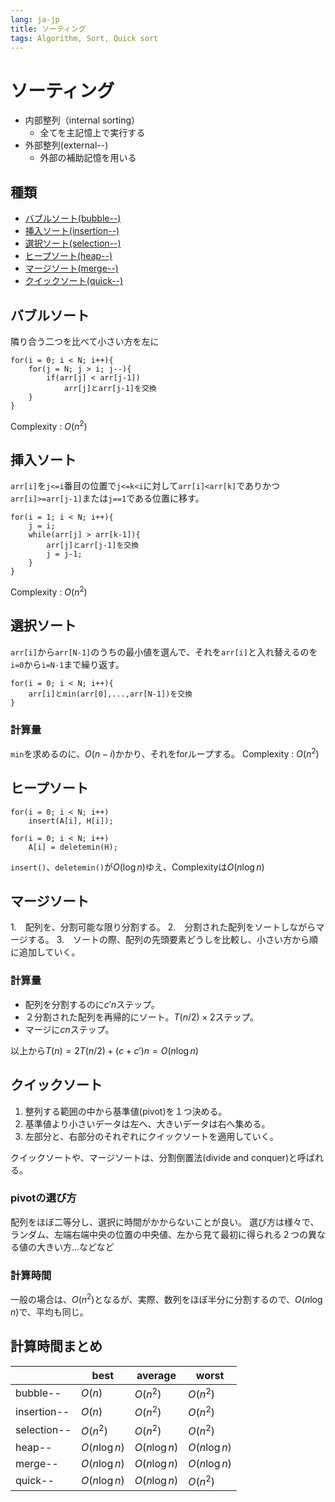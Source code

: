 ```yaml
---
lang: ja-jp
title: ソーティング
tags: Algorithm, Sort, Quick sort
---
```


# ソーティング

* 内部整列（internal sorting）
    * 全てを主記憶上で実行する
* 外部整列(external--)
    * 外部の補助記憶を用いる

## 種類

* [バブルソート(bubble--)](#バブルソート)
* [挿入ソート(insertion--)](#挿入ソート)
* [選択ソート(selection--)](#選択ソート)
* [ヒープソート(heap--)](#ヒープソート)
* [マージソート(merge--)](#マージソート)
* [クイックソート(quick--)](#クイックソート)

## バブルソート

隣り合う二つを比べて小さい方を左に

```clike
for(i = 0; i < N; i++){
    for(j = N; j > i; j--){
        if(arr[j] < arr[j-1])
            arr[j]とarr[j-1]を交換
    }
}
```
Complexity : $O(n^2)$

## 挿入ソート

`arr[i]`を`j<=i`番目の位置で`j<=k<i`に対して`arr[i]<arr[k]`でありかつ`arr[i]>=arr[j-1]`または`j==1`である位置に移す。

```clike
for(i = 1; i < N; i++){
    j = i;
    while(arr[j] > arr[k-1]){
        arr[j]とarr[j-1]を交換
        j = j-1;
    }
}
```

Complexity : $O(n^2)$

## 選択ソート

`arr[i]`から`arr[N-1]`のうちの最小値を選んで、それを`arr[i]`と入れ替えるのを`i=0`から`i=N-1`まで繰り返す。

```clike
for(i = 0; i < N; i++){
    arr[i]とmin(arr[0],...,arr[N-1])を交換
}
```
### 計算量
`min`を求めるのに、$O(n-i)$かかり、それをforループする。
Complexity : $O(n^2)$

## ヒープソート

```clike
for(i = 0; i < N; i++)
    insert(A[i], H[i]);

for(i = 0; i < N; i++)
    A[i] = deletemin(H);
```
`insert()`、`deletemin()`が$O(\log{n})$ゆえ、Complexityは$O(n\log{n})$

## マージソート

1.　配列を、分割可能な限り分割する。
2.　分割された配列をソートしながらマージする。
3.　ソートの際、配列の先頭要素どうしを比較し、小さい方から順に追加していく。

### 計算量

* 配列を分割するのに$c'n$ステップ。
* ２分割された配列を再帰的にソート。$T(n/2)\times 2$ステップ。
* マージに$cn$ステップ。

以上から$T(n)=2T(n/2)+(c+c')n=O(n\log{n})$


## クイックソート

1. 整列する範囲の中から基準値(pivot)を１つ決める。
2. 基準値より小さいデータは左へ、大きいデータは右へ集める。
3. 左部分と、右部分のそれぞれにクイックソートを適用していく。

クイックソートや、マージソートは、分割倒置法(divide and conquer)と呼ばれる。


### pivotの選び方
配列をほぼ二等分し、選択に時間がかからないことが良い。
選び方は様々で、ランダム、左端右端中央の位置の中央値、左から見て最初に得られる２つの異なる値の大きい方...などなど

### 計算時間

一般の場合は、$O(n^2)$となるが、実際、数列をほぼ半分に分割するので、$O(n\log{n})$で、平均も同じ。

## 計算時間まとめ



|           |     best    |   average   |     worst   |
|---------- | ----------- | ----------- | ----------- |
|bubble--   |    $O(n)$   |   $O(n^2)$  |   $O(n^2)$  |
|insertion--|    $O(n)$   |   $O(n^2)$  |   $O(n^2)$  |
|selection--|   $O(n^2)$  |   $O(n^2)$  |   $O(n^2)$  |
|heap--     |$O(n\log{n})$|$O(n\log{n})$|$O(n\log{n})$|
|merge--    |$O(n\log{n})$|$O(n\log{n})$|$O(n\log{n})$|
|quick--    |$O(n\log{n})$|$O(n\log{n})$|   $O(n^2)$  |



